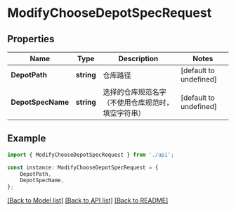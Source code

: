 # ModifyChooseDepotSpecRequest


## Properties

Name | Type | Description | Notes
------------ | ------------- | ------------- | -------------
**DepotPath** | **string** | 仓库路径 | [default to undefined]
**DepotSpecName** | **string** | 选择的仓库规范名字（不使用仓库规范时，填空字符串） | [default to undefined]

## Example

```typescript
import { ModifyChooseDepotSpecRequest } from './api';

const instance: ModifyChooseDepotSpecRequest = {
    DepotPath,
    DepotSpecName,
};
```

[[Back to Model list]](../README.md#documentation-for-models) [[Back to API list]](../README.md#documentation-for-api-endpoints) [[Back to README]](../README.md)
